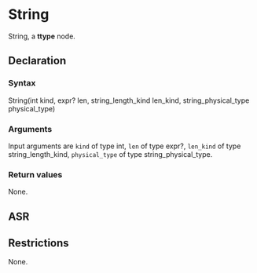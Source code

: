 <!-- This is an automatically generated file. Do not edit it manually. -->

# String

String, a **ttype** node.

## Declaration

### Syntax

String(int kind, expr? len, string_length_kind len_kind, string_physical_type physical_type)

### Arguments
Input arguments are `kind` of type int, `len` of type expr?, `len_kind` of type string_length_kind, `physical_type` of type string_physical_type.

### Return values

None.

## ASR

<!-- Generate ASR using pickle. -->

## Restrictions

<!-- Generated from asr_verify.cpp. -->
None.